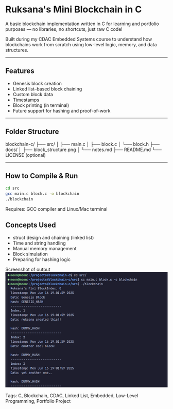 # Ruksana's Mini Blockchain in C

A basic blockchain implementation written in C for learning and portfolio purposes — no libraries, no shortcuts, just raw C code!

Built during my CDAC Embedded Systems course to understand how blockchains work from scratch using low-level logic, memory, and data structures.

---

## Features

- Genesis block creation
- Linked list–based block chaining
- Custom block data
- Timestamps
- Block printing (in terminal)
- Future support for hashing and proof-of-work

---

## Folder Structure


blockchain-c/
├── src/
│ ├── main.c
│ ├── block.c
│ └── block.h
├── docs/
│ ├── block_structure.png
│ └── notes.md
├── README.md
└── LICENSE (optional)

---

##  How to Compile & Run

```bash
cd src
gcc main.c block.c -o blockchain
./blockchain
```
Requires: GCC compiler and Linux/Mac terminal

## Concepts Used
- struct design and chaining (linked list)
- Time and string handling
- Manual memory management
- Block simulation
- Preparing for hashing logic

Screenshot of output
![alt text](image.png)

Tags:
C, Blockchain, CDAC, Linked List, Embedded, Low-Level Programming, Portfolio Project